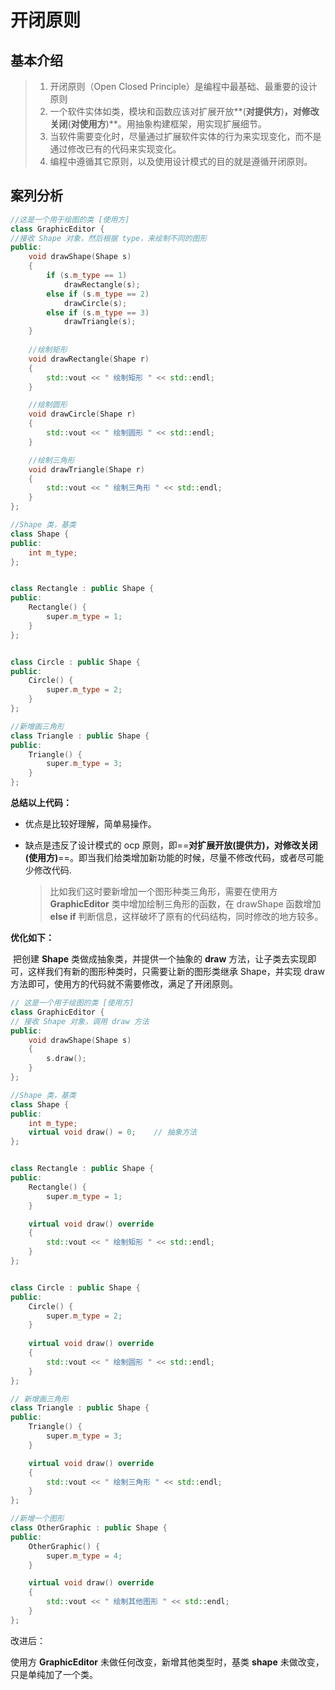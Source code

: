 # 开闭原则

## 基本介绍

> 1. 开闭原则（Open Closed Principle）是编程中最基础、最重要的设计原则
> 2. 一个软件实体如类，模块和函数应该对扩展开放**(**对提供方**)**，对修改关闭**(**对使用方**)**。用抽象构建框架，用实现扩展细节。
> 3. 当软件需要变化时，尽量通过扩展软件实体的行为来实现变化，而不是通过修改已有的代码来实现变化。
> 4. 编程中遵循其它原则，以及使用设计模式的目的就是遵循开闭原则。

## 案列分析

```cpp
//这是一个用于绘图的类 [使用方] 
class GraphicEditor {
//接收 Shape 对象，然后根据 type，来绘制不同的图形
public: 
    void drawShape(Shape s) 
    {
		if (s.m_type == 1) 
            drawRectangle(s);
		else if (s.m_type == 2) 
            drawCircle(s);
		else if (s.m_type == 3) 
            drawTriangle(s);
	}
    
	//绘制矩形
	void drawRectangle(Shape r) 
    { 
        std::vout << " 绘制矩形 " << std::endl;
	}

	//绘制圆形
	void drawCircle(Shape r) 
    {
		std::vout << " 绘制圆形 " << std::endl;
	}

	//绘制三角形
	void drawTriangle(Shape r) 
    { 
        std::vout << " 绘制三角形 " << std::endl;
	}
};

//Shape 类，基类
class Shape {
public:
	int m_type;
};


class Rectangle : public Shape { 
public:
    Rectangle() {
		super.m_type = 1;
	}
};


class Circle : public Shape { 
public:
    Circle() {
		super.m_type = 2;
	}
};

//新增画三角形
class Triangle : public Shape { 
public:
    Triangle() {
		super.m_type = 3;
	}
};
```

**总结以上代码：**

- 优点是比较好理解，简单易操作。

- 缺点是违反了设计模式的 ocp 原则，即==**对扩展开放(提供方)，对修改关闭(使用方)**==。即当我们给类增加新功能的时候，尽量不修改代码，或者尽可能少修改代码.

  >  比如我们这时要新增加一个图形种类三角形，需要在使用方 **GraphicEditor** 类中增加绘制三角形的函数，在 drawShape 函数增加 **else if** 判断信息，这样破坏了原有的代码结构，同时修改的地方较多。

**优化如下：**

​	把创建 **Shape** 类做成抽象类，并提供一个抽象的 **draw** 方法，让子类去实现即可，这样我们有新的图形种类时，只需要让新的图形类继承 Shape，并实现 draw 方法即可，使用方的代码就不需要修改，满足了开闭原则。

```cpp
// 这是一个用于绘图的类 [使用方] 
class GraphicEditor {
// 接收 Shape 对象，调用 draw 方法
public:
    void drawShape(Shape s) 
    { 
        s.draw();
	}
};

//Shape 类，基类
class Shape { 
public:
    int m_type;
	virtual void draw() = 0;	// 抽象方法
};


class Rectangle : public Shape { 
public:
    Rectangle() {
		super.m_type = 1;
	}

 	virtual void draw() override
    {
		std::vout << " 绘制矩形 " << std::endl;
    }
};


class Circle : public Shape { 
public:
    Circle() {
		super.m_type = 2;
	}
    
 	virtual void draw() override
    {
		std::vout << " 绘制圆形 " << std::endl;
    }
};

// 新增画三角形
class Triangle : public Shape { 
public:
    Triangle() {
		super.m_type = 3;
	}

    virtual void draw() override
    {
		std::vout << " 绘制三角形 " << std::endl;
    }
};

//新增一个图形
class OtherGraphic : public Shape { 
public:
    OtherGraphic() {
		super.m_type = 4;
	}

 	virtual void draw() override
    {
		std::vout << " 绘制其他图形 " << std::endl;
    }
};
```

改进后：

使用方 **GraphicEditor** 未做任何改变，新增其他类型时，基类 **shape** 未做改变，只是单纯加了一个类。